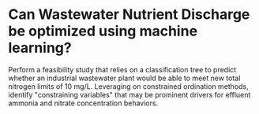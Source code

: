# Can Wastewater Nutrient Discharge be optimized using machine learning?
Perform a feasibility study that relies on a classification tree to predict whether an industrial wastewater plant would be able to meet new total nitrogen limits of 10 mg/L.
Leveraging on constrained ordination methods, identify "constraining variables" that may be prominent drivers for effluent ammonia and nitrate concentration behaviors.
